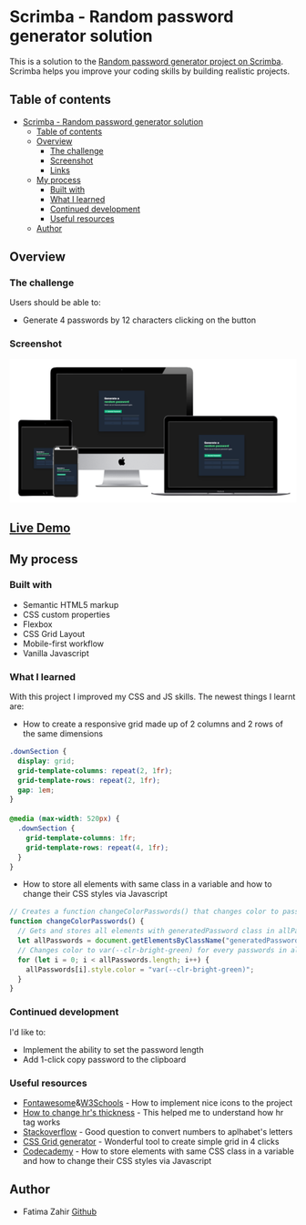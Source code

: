# Scrimba - Random password generator solution

This is a solution to the [Random password generator project on Scrimba](https://scrimba.com/learn/learnjavascript/). Scrimba helps you improve your coding skills by building realistic projects.

## Table of contents

- [Scrimba - Random password generator solution](#scrimba---random-password-generator-solution)
  - [Table of contents](#table-of-contents)
  - [Overview](#overview)
    - [The challenge](#the-challenge)
    - [Screenshot](#screenshot)
    - [Links](#links)
  - [My process](#my-process)
    - [Built with](#built-with)
    - [What I learned](#what-i-learned)
    - [Continued development](#continued-development)
    - [Useful resources](#useful-resources)
  - [Author](#author)

## Overview

### The challenge

Users should be able to:

- Generate 4 passwords by 12 characters clicking on the button

### Screenshot

![screenshot](images/livedemo.png)

## [Live Demo](https://fatima-hub333.github.io/Generate_Random_Password/)

## My process

### Built with

- Semantic HTML5 markup
- CSS custom properties
- Flexbox
- CSS Grid Layout
- Mobile-first workflow
- Vanilla Javascript

### What I learned

With this project I improved my CSS and JS skills. The newest things I learnt are:

- How to create a responsive grid made up of 2 columns and 2 rows of the same dimensions

```css
.downSection {
  display: grid;
  grid-template-columns: repeat(2, 1fr);
  grid-template-rows: repeat(2, 1fr);
  gap: 1em;
}

@media (max-width: 520px) {
  .downSection {
    grid-template-columns: 1fr;
    grid-template-rows: repeat(4, 1fr);
  }
}
```

- How to store all elements with same class in a variable and how to change their CSS styles via Javascript

```js
// Creates a function changeColorPasswords() that changes color to passwords
function changeColorPasswords() {
  // Gets and stores all elements with generatedPassword class in allPassword variable
  let allPasswords = document.getElementsByClassName("generatedPassword");
  // Changes color to var(--clr-bright-green) for every passwords in allPasswords
  for (let i = 0; i < allPasswords.length; i++) {
    allPasswords[i].style.color = "var(--clr-bright-green)";
  }
}
```

### Continued development

I'd like to:

- Implement the ability to set the password length
- Add 1-click copy password to the clipboard

### Useful resources

- [Fontawesome](https://fontawesome.com/v4/)&[W3Schools](https://www.w3schools.com/icons/tryit.asp?filename=tryicons_fa-flash) - How to implement nice icons to the project
- [How to change hr's thickness](https://stackoverflow.com/questions/4151743/how-can-i-change-the-thickness-of-my-hr-tag) - This helped me to understand how hr tag works
- [Stackoverflow](https://stackoverflow.com/questions/44573859/a-loop-to-create-the-alphabet-using-javascrip) - Good question to convert numbers to aplhabet's letters
- [CSS Grid generator](https://cssgrid-generator.netlify.app/) - Wonderful tool to create simple grid in 4 clicks
- [Codecademy](https://discuss.codecademy.com/t/changing-background-color-with-class/385183) - How to store elements with same CSS class in a variable and how to change their CSS styles via Javascript

## Author

- Fatima Zahir [Github](https://github.com/Fatima-hub333)

